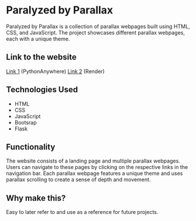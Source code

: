 # Paralyzed by Parallax

Paralyzed by Parallax is a collection of parallax webpages built using HTML, CSS, and JavaScript. The project showcases different parallax webpages, each with a unique theme.

## Link to the website

[Link 1](http://paralyzedbyparallax.pythonanywhere.com/) (PythonAnywhere)
[Link 2](https://paralyzed-by-parallax.onrender.com/) (Render)

## Technologies Used

- HTML
- CSS
- JavaScript
- Bootsrap
- Flask

## Functionality

The website consists of a landing page and multiple parallax webpages. Users can navigate to these pages by clicking on the respective links in the navigation bar. Each parallax webpage features a unique theme and uses parallax scrolling to create a sense of depth and movement.

## Why make this?

Easy to later refer to and use as a reference for future projects.
